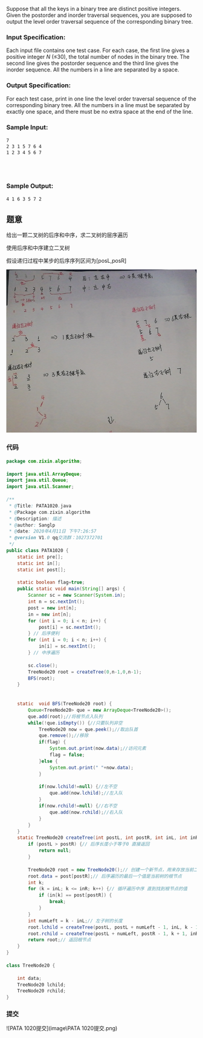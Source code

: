 Suppose that all the keys in a binary tree are distinct positive integers. Given the postorder and inorder traversal sequences, you are supposed to output the level order traversal sequence of the corresponding binary tree.

### Input Specification:

Each input file contains one test case. For each case, the first line gives a positive integer *N* (≤30), the total number of nodes in the binary tree. The second line gives the postorder sequence and the third line gives the inorder sequence. All the numbers in a line are separated by a space.

### Output Specification:

For each test case, print in one line the level order traversal sequence of the corresponding binary tree. All the numbers in a line must be separated by exactly one space, and there must be no extra space at the end of the line.

### Sample Input:

```in
7
2 3 1 5 7 6 4
1 2 3 4 5 6 7

      
    
```

### Sample Output:

```out
4 1 6 3 5 7 2
```

## 题意

给出一颗二叉树的后序和中序，求二叉树的层序遍历

使用后序和中序建立二叉树

假设递归过程中某步的后序序列区间为[posL,posR]

![PATA1020递归建树](image\PATA1020递归建树.png)

### 代码

```java
package com.zixin.algorithm;

import java.util.ArrayDeque;
import java.util.Queue;
import java.util.Scanner;

/**
 * @Title: PATA1020.java
 * @Package com.zixin.algorithm
 * @Description: 描述
 * @author: Sanglp
 * @date: 2020年4月11日 下午7:26:57
 * @version V1.0 qq交流群：1027372701
 */
public class PATA1020 {
	static int pre[];
	static int in[];
	static int post[];

	static boolean flag=true;
	public static void main(String[] args) {
		Scanner sc = new Scanner(System.in);
		int n = sc.nextInt();
		post = new int[n];
		in = new int[n];
		for (int i = 0; i < n; i++) {
			post[i] = sc.nextInt();
		} // 后序便利
		for (int i = 0; i < n; i++) {
			in[i] = sc.nextInt();
		} // 中序遍历

		sc.close();
		TreeNode20 root = createTree(0,n-1,0,n-1);
		BFS(root);
	}

	
	static  void BFS(TreeNode20 root) {
		Queue<TreeNode20> que = new ArrayDeque<TreeNode20>();
		que.add(root);//将根节点入队列
		while(!que.isEmpty()) {//只要队列非空
			TreeNode20 now = que.peek();//取出队首
			que.remove();//移除
			if(flag) {
				System.out.print(now.data);//访问元素
				flag = false;
			}else {
				System.out.print(" "+now.data);
			}
			
			if(now.lchild!=null) {//左不空
				que.add(now.lchild);//左入队
			}
			if(now.rchild!=null) {//右不空
				que.add(now.rchild);//右入队
			}
		}
	}
	static TreeNode20 createTree(int postL, int postR, int inL, int inR) {
		if (postL > postR) {// 后序长度小于等于0 直接返回
			return null;
		}

		TreeNode20 root = new TreeNode20();// 创建一个新节点，用来存放当前二叉树的根节点
		root.data = post[postR];// 后序遍历的最后一个值是当前树的根节点
		int k;
		for (k = inL; k <= inR; k++) {// 循环遍历中序 直到找到根节点的值
			if (in[k] == post[postR]) {
				break;
			}
		}
		int numLeft = k - inL;// 左子树的长度
		root.lchild = createTree(postL, postL + numLeft - 1, inL, k - 1);// 递归创建左子树
		root.rchild = createTree(postL + numLeft, postR - 1, k + 1, inR);// 递归创建右子树
		return root;// 返回根节点
	}
}

class TreeNode20 {

	int data;
	TreeNode20 lchild;
	TreeNode20 rchild;
}

```

### 提交

![PATA 1020提交](image\PATA 1020提交.png)